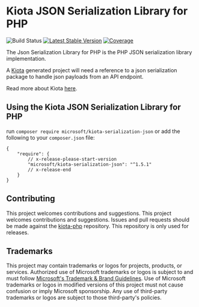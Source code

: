 # Kiota JSON Serialization Library for PHP

![Build Status](https://github.com/microsoft/kiota-serialization-json-php/actions/workflows/pr-validation.yml/badge.svg)
[![Latest Stable Version](https://poser.pugx.org/microsoft/kiota-serialization-json/version)](https://packagist.org/packages/microsoft/kiota-serialization-json)
[![Coverage](https://sonarcloud.io/api/project_badges/measure?project=microsoft_kiota-serialization-json-php&metric=coverage)](https://sonarcloud.io/dashboard?id=microsoft_kiota-serialization-json-php)

The Json Serialization Library for PHP is the PHP JSON serialization library implementation.

A [Kiota](https://github.com/microsoft/kiota) generated project will need a reference to a json serialization package to handle json payloads from an API endpoint.

Read more about Kiota [here](https://github.com/microsoft/kiota/blob/main/README.md).

## Using the Kiota JSON Serialization Library for PHP

run `composer require microsoft/kiota-serialization-json` or add the following to your `composer.json` file:

```
{
    "require": {
        // x-release-please-start-version
        "microsoft/kiota-serialization-json": "^1.5.1"
        // x-release-end
    }
}
```

## Contributing

This project welcomes contributions and suggestions. This project welcomes contributions and suggestions. Issues and pull requests should be made against the [kiota-php](https://github.com/microsoft/kiota-php/) repository.
This repository is only used for releases.

## Trademarks

This project may contain trademarks or logos for projects, products, or services. Authorized use of Microsoft
trademarks or logos is subject to and must follow
[Microsoft's Trademark & Brand Guidelines](https://www.microsoft.com/en-us/legal/intellectualproperty/trademarks/usage/general).
Use of Microsoft trademarks or logos in modified versions of this project must not cause confusion or imply Microsoft sponsorship.
Any use of third-party trademarks or logos are subject to those third-party's policies.
